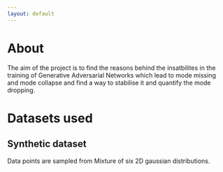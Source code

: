 ```yaml
---
layout: default
---
```

# About

The aim of the project is to find the reasons behind the insatbilites in the training of Generative Adversarial Networks which lead to mode missing and mode collapse and find a way to stabilise it and quantify the mode dropping.

# Datasets used

## Synthetic dataset

Data points are sampled from Mixture of six 2D gaussian distributions.


